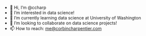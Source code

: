 - 👋 Hi, I’m @ccharp
- 👀 I’m interested in data science!
- 🌱 I’m currently learning data science at University of Washington
- 💞️ I’m looking to collaborate on data science projects! 
- 📫 How to reach: me@corbincharpentier.com
<!---
ccharp/ccharp is a ✨ special ✨ repository because its `README.md` (this file) appears on your GitHub profile.
You can click the Preview link to take a look at your changes.
--->
